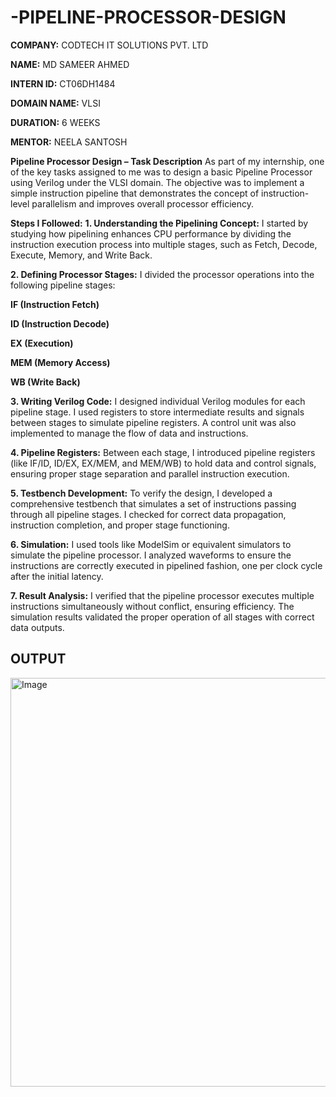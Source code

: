 # -PIPELINE-PROCESSOR-DESIGN

**COMPANY:** CODTECH IT SOLUTIONS PVT. LTD

**NAME:** MD SAMEER AHMED

**INTERN ID:** CT06DH1484

**DOMAIN NAME:** VLSI

**DURATION:** 6 WEEKS

**MENTOR:** NEELA SANTOSH

**Pipeline Processor Design – Task Description**
As part of my internship, one of the key tasks assigned to me was to design a basic Pipeline Processor using Verilog under the VLSI domain. The objective was to implement a simple instruction pipeline that demonstrates the concept of instruction-level parallelism and improves overall processor efficiency.

**Steps I Followed:**
**1. Understanding the Pipelining Concept:**
I started by studying how pipelining enhances CPU performance by dividing the instruction execution process into multiple stages, such as Fetch, Decode, Execute, Memory, and Write Back.

**2. Defining Processor Stages:**
I divided the processor operations into the following pipeline stages:

**IF (Instruction Fetch)**

**ID (Instruction Decode)**

**EX (Execution)**

**MEM (Memory Access)**

**WB (Write Back)**

**3. Writing Verilog Code:**
I designed individual Verilog modules for each pipeline stage. I used registers to store intermediate results and signals between stages to simulate pipeline registers. A control unit was also implemented to manage the flow of data and instructions.

**4. Pipeline Registers:**
Between each stage, I introduced pipeline registers (like IF/ID, ID/EX, EX/MEM, and MEM/WB) to hold data and control signals, ensuring proper stage separation and parallel instruction execution.

**5. Testbench Development:**
To verify the design, I developed a comprehensive testbench that simulates a set of instructions passing through all pipeline stages. I checked for correct data propagation, instruction completion, and proper stage functioning.

**6. Simulation:**
I used tools like ModelSim or equivalent simulators to simulate the pipeline processor. I analyzed waveforms to ensure the instructions are correctly executed in pipelined fashion, one per clock cycle after the initial latency.

**7. Result Analysis:**
I verified that the pipeline processor executes multiple instructions simultaneously without conflict, ensuring efficiency. The simulation results validated the proper operation of all stages with correct data outputs.

## **OUTPUT**
<img width="1366" height="654" alt="Image" src="https://github.com/user-attachments/assets/7243bb90-8ec5-4661-a412-be9ac5eb1dfb" />
